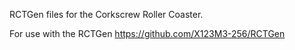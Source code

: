 RCTGen files for the Corkscrew Roller Coaster.

For use with the RCTGen https://github.com/X123M3-256/RCTGen